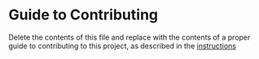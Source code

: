 # Guide to Contributing

Delete the contents of this file and replace with the contents of a proper guide to contributing to this project, as described in the [instructions](./instructions-0c-project-setup#contributingmd)
